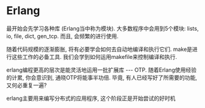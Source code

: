 # Erlang

最开始会先学习各种库 (Erlang当中称为模块). 大多数程序中会用到5个模块: lists, io, file, dict, gen_tcp. 而且, 会频繁的进行使用.

随着代码规模的逐渐膨胀, 将有必要学会如何去自动地编译和执行它们. make是进行这些工作的必备工具. 我们会学到如何运用makefile来控制编译和执行.

erlang编程更高的层次是能灵活地运用一批扩展库 --- OTP. 随着Erlang使用经验的计累, 你会意识到, 通晓OTP将能事半功倍. 毕竟, 有人已经写好了所需要的功能, 又何必重复一遍?

erlang主要用来编写分布式的应用程序, 这个阶段正是开始尝试的好时机
